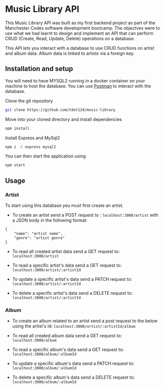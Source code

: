 # Music Library API

This Music Library API was built as my first backend project as part of the Manchester Codes software development bootcamp. The objectves were to use what we had learnt to design and implement an API that can perform CRUD (Create, Read, Update, Delete) operations on a database.

This API lets you interact with a database to use CRUD functions on artist and album data. Album data is linked to artists via a foreign key.

## Installation and setup

You will need to have MYSQL2 running in a docker container on your machine to host the database. You can use [Postman](https://www.postman.org) to interact with the database.

Clone the git repository

```bash
git clone https://github.com/tdot124/music-library
```
Move into your cloned directory and install dependencies

```bash
npm install
```
Install Express and MySql2

```bash
npm i -S express mysql2
```

You can then start the application using 

```bash
npm start
```

## Usage

### Artist

To start using this database you must first create an artist.

- To create an artist send a POST request to :
```localhost:3000/artist``` with a JSON body in the following format:

``` 
{
    "name": "artist name",
    "genre": "artist genre"
}
```

- To read all created artist data send a GET request to:
```localhost:3000/artist```

- To read a specific artist's data send a GET request to:
```localhost:3000/artist/:artistId```

- To update a specific artist's data send a PATCH request to:
```localhost:3000/artist/:artistId```

- To delete a specific artist's data send a DELETE request to:
```localhost:3000/artist/:artistId```

### Album

- To create an album related to an artist send a post request to the below using the artist's Id:
```localhost:3000/artist/:artistId/album```

- To read all created album data send a GET request to:
```localhost:3000/album```

- To read a specific album's data send a GET request to:
```localhost:3000/album/:albumId```

- To update a specific album's data send a PATCH request to:
```localhost:3000/album/:albumId```

- To delete a specific album's data send a DELETE request to:
```localhost:3000/album/:albumId```